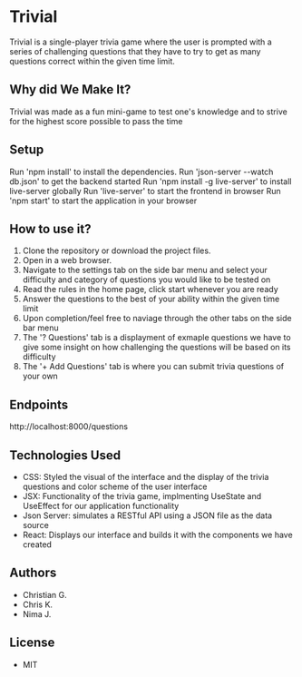 # Trivial
Trivial is a single-player trivia game where the user is prompted with a series of challenging questions that they have to try to get as many questions correct within the given time limit.

## Why did We Make It?
Trivial was made as a fun mini-game to test one's knowledge and to strive for the highest score possible to pass the time

## Setup
Run 'npm install' to install the dependencies.
Run 'json-server --watch db.json' to get the backend started
Run 'npm install -g live-server' to install live-server globally
Run 'live-server' to start the frontend in browser
Run 'npm start' to start the application in your browser

## How to use it?
1. Clone the repository or download the project files.
2. Open in a web browser.
3. Navigate to the settings tab on the side bar menu and select your difficulty and category of questions you would like to be tested on
4. Read the rules in the home page, click start whenever you are ready
5. Answer the questions to the best of your ability within the given time limit
6. Upon completion/feel free to naviage through the other tabs on the side bar menu
7. The '? Questions' tab is a displayment of exmaple questions we have to give some insight on how challenging the questions will be based on its difficulty
8. The '+ Add Questions' tab is where you can submit trivia questions of your own

## Endpoints
http://localhost:8000/questions

## Technologies Used
- CSS: Styled the visual of the interface and the display of the trivia questions and color scheme of the user interface
- JSX: Functionality of the trivia game, implmenting UseState and UseEffect for our application functionality
- Json Server: simulates a RESTful API using a JSON file as the data source
- React: Displays our interface and builds it with the components we have created

## Authors
- Christian G.
- Chris K.
- Nima J.

## License
- MIT



